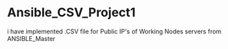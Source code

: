 # Ansible_CSV_Project1
i have implemented .CSV file for Public IP's of Working Nodes servers from ANSIBLE_Master
